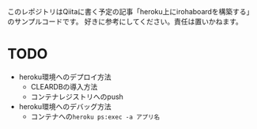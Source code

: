 このレポジトリはQiitaに書く予定の記事「heroku上にirohaboardを構築する」のサンプルコードです。
好きに参考にしてください。責任は置いかねます。

# TODO
* heroku環境へのデプロイ方法
  * CLEARDBの導入方法
  * コンテナレジストリへのpush
* heroku環境へのデバッグ方法
  * コンテナへの`heroku ps:exec -a アプリ名`